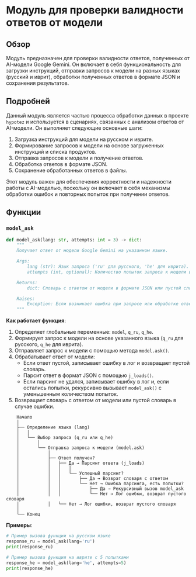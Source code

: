 # Модуль для проверки валидности ответов от модели

## Обзор

Модуль предназначен для проверки валидности ответов, полученных от AI-модели Google Gemini. Он включает в себя функциональность для загрузки инструкций, отправки запросов к модели на разных языках (русский и иврит), обработки полученных ответов в формате JSON и сохранения результатов.

## Подробней

Данный модуль является частью процесса обработки данных в проекте `hypotez` и используется в сценариях, связанных с анализом ответов от AI-модели. Он выполняет следующие основные шаги:

1.  Загрузка инструкций для модели на русском и иврите.
2.  Формирование запросов к модели на основе загруженных инструкций и списка продуктов.
3.  Отправка запросов к модели и получение ответов.
4.  Обработка ответов в формате JSON.
5.  Сохранение обработанных ответов в файлы.

Этот модуль важен для обеспечения корректности и надежности работы с AI-моделью, поскольку он включает в себя механизмы обработки ошибок и повторных попыток при получении ответов.

## Функции

### `model_ask`

```python
def model_ask(lang: str, attempts: int = 3) -> dict:
    """
    Получает ответ от модели Google Gemini на указанном языке.

    Args:
        lang (str): Язык запроса ('ru' для русского, 'he' для иврита).
        attempts (int, optional): Количество попыток запроса к модели в случае неудачи. По умолчанию 3.

    Returns:
        dict: Словарь с ответом от модели в формате JSON или пустой словарь в случае ошибки.

    Raises:
        Exception: Если возникает ошибка при запросе или обработке ответа от модели.
    """
```

**Как работает функция**:

1.  Определяет глобальные переменные: `model`, `q_ru`, `q_he`.
2.  Формирует запрос к модели на основе указанного языка (`q_ru` для русского, `q_he` для иврита).
3.  Отправляет запрос к модели с помощью метода `model.ask()`.
4.  Обрабатывает ответ от модели:
    *   Если ответ пустой, записывает ошибку в лог и возвращает пустой словарь.
    *   Парсит ответ в формат JSON с помощью `j_loads()`.
    *   Если парсинг не удался, записывает ошибку в лог и, если остались попытки, рекурсивно вызывает `model_ask()` с уменьшенным количеством попыток.
5.  Возвращает словарь с ответом от модели или пустой словарь в случае ошибки.

```
    Начало
    │
    ├── Определение языка (lang)
    │   │
    │   └── Выбор запроса (q_ru или q_he)
    │       │
    │       └── Отправка запроса к модели (model.ask)
    │           │
    │           ├── Ответ получен?
    │           │   ├── Да → Парсинг ответа (j_loads)
    │           │   │   │
    │           │   │   └── Успешный парсинг?
    │           │   │       ├── Да → Возврат словаря с ответом
    │           │   │       └── Нет → Ошибка парсинга, есть попытки?
    │           │   │           ├── Да → Рекурсивный вызов model_ask
    │           │   │           └── Нет → Лог ошибки, возврат пустого словаря
    │           │   └── Нет → Лог ошибки, возврат пустого словаря
    │   
    └── Конец
```

**Примеры**:

```python
# Пример вызова функции на русском языке
response_ru = model_ask(lang='ru')
print(response_ru)

# Пример вызова функции на иврите с 5 попытками
response_he = model_ask(lang='he', attempts=5)
print(response_he)